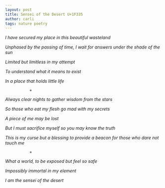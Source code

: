 ```yaml
---
layout: post
title: Sensei of the Desert U+1F335
author: carli
tags: nature poetry
---
```


*I have secured my place in this beautiful wasteland*

*Unphased by the passing of time, I wait for answers under the shade of the sun*

*Limited but limitless in my attempt*

*To understand what it means to exist*

*In a place that holds little life*

               ✵

*Always clear nights to gather wisdom from the stars*

*So those who eat my flesh go mad with my secrets*

*A piece of me may be lost*

*But I must sacrifice myself so you may know the truth*

*This is my curse but a blessing to provide a beacon for those who dare not touch me*

               ✵

*What a world, to be exposed but feel so safe*

*Impossibly immortal in my element*

*I am the sensei of the desert*


